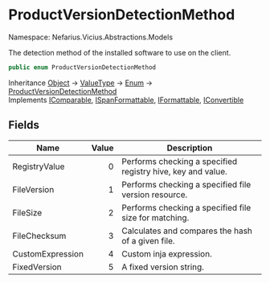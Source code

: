 # ProductVersionDetectionMethod

Namespace: Nefarius.Vicius.Abstractions.Models

The detection method of the installed software to use on the client.

```csharp
public enum ProductVersionDetectionMethod
```

Inheritance [Object](https://docs.microsoft.com/en-us/dotnet/api/system.object) → [ValueType](https://docs.microsoft.com/en-us/dotnet/api/system.valuetype) → [Enum](https://docs.microsoft.com/en-us/dotnet/api/system.enum) → [ProductVersionDetectionMethod](./nefarius.vicius.abstractions.models.productversiondetectionmethod.md)<br>
Implements [IComparable](https://docs.microsoft.com/en-us/dotnet/api/system.icomparable), [ISpanFormattable](https://docs.microsoft.com/en-us/dotnet/api/system.ispanformattable), [IFormattable](https://docs.microsoft.com/en-us/dotnet/api/system.iformattable), [IConvertible](https://docs.microsoft.com/en-us/dotnet/api/system.iconvertible)

## Fields

| Name | Value | Description |
| --- | --: | --- |
| RegistryValue | 0 | Performs checking a specified registry hive, key and value. |
| FileVersion | 1 | Performs checking a specified file version resource. |
| FileSize | 2 | Performs checking a specified file size for matching. |
| FileChecksum | 3 | Calculates and compares the hash of a given file. |
| CustomExpression | 4 | Custom inja expression. |
| FixedVersion | 5 | A fixed version string. |
